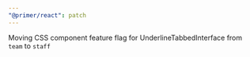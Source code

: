 ```yaml
---
"@primer/react": patch
---
```


Moving CSS component feature flag for UnderlineTabbedInterface from `team` to `staff`
